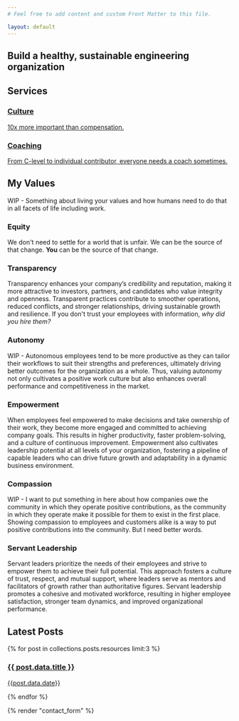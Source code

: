 ```yaml
---
# Feel free to add content and custom Front Matter to this file.

layout: default
---
```


<div class="hero">
  <h2><span>Build a healthy, sustainable engineering organization</span></h2>
</div>

<div class="services">
  <h2>Services</h2>
    <div class="tiles">
      <div>
        <a href="{{ '/services#culture' | relative_url }}">
          <h3>Culture</h3>
          <p>10x more important than compensation.</p>
        </a>
      </div>
      <div>
        <a href="{{ '/services#coaching' | relative_url }}">
        <h3>Coaching</h3>
        <p>From C-level to individual contributor, everyone needs a coach sometimes.</p>
        </a>
      </div>
  </div>
</div>

<div class="values">
  <div>
    <h2>My Values</h2>
    <p>
      WIP - Something about living your values and how humans need to do that in all facets of life including work.
    </p>
  </div>
  <div>
    <h3>Equity</h3>
    <p>
      We don't need to settle for a world that is unfair.  We can be the source of that change.  <b>You</b> can be the source of that change.
    </p>
  </div>
  <div>
    <h3>Transparency</h3>
    <p>
      Transparency enhances your company’s credibility and reputation, making it more attractive to investors, partners, and candidates who value integrity and openness. Transparent practices contribute to smoother operations, reduced conflicts, and stronger relationships, driving sustainable growth and resilience. If you don't trust your employees with information, <i>why did you hire them?</i>
    </p>
  </div>
  <div>
    <h3>Autonomy</h3>
    <p>
      WIP - Autonomous employees tend to be more productive as they can tailor their workflows to suit their strengths and preferences, ultimately driving better outcomes for the organization as a whole. Thus, valuing autonomy not only cultivates a positive work culture but also enhances overall performance and competitiveness in the market.
    </p>
  </div>
  <div>
    <h3>Empowerment</h3>
    <p>
      When employees feel empowered to make decisions and take ownership of their work, they become more engaged and committed to achieving company goals. This results in higher productivity, faster problem-solving, and a culture of continuous improvement. Empowerment also cultivates leadership potential at all levels of your organization, fostering a pipeline of capable leaders who can drive future growth and adaptability in a dynamic business environment.
    </p>
  </div>
  <div>
    <h3>Compassion</h3>
    <p>
      WIP - I want to put something in here about how companies owe the community in which they operate positive contributions, as the community in which they operate make it possible for them to exist in the first place.  Showing compassion to employees and customers alike is a way to put positive contributions into the community.  But I need better words.
    </p>
  </div>
  <div>
    <h3>Servant Leadership</h3>
    <p>
      Servant leaders prioritize the needs of their employees and strive to empower them to achieve their full potential. This approach fosters a culture of trust, respect, and mutual support, where leaders serve as mentors and facilitators of growth rather than authoritative figures. Servant leadership promotes a cohesive and motivated workforce, resulting in higher employee satisfaction, stronger team dynamics, and improved organizational performance.
    </p>
  </div>
</div>

<div class="latest-posts">
  <h2>Latest Posts</h2>
  <div class="tiles">
  {% for post in collections.posts.resources limit:3 %}
    <div>
      <a href="{{ post.relative_url }}">
        <h3>{{ post.data.title }}</h3>
        <p>{{post.data.date}}</p>
      </a>
    </div>
  {% endfor %}
  </div>
</div>

{% render "contact_form" %}
